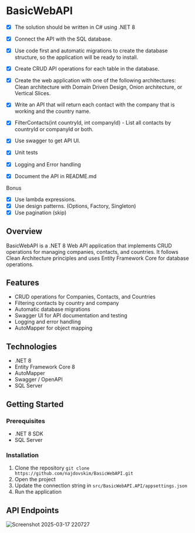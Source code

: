 # BasicWebAPI
 
- [x] The solution should be written in C# using .NET 8
- [x]	Connect the API with the SQL database.
- [x]	Use code first and automatic migrations to create the database structure, so the application will be ready to install.
- [x]	Create CRUD API operations for each table in the database.
- [x]	Create the web application with one of the following architectures: Clean architecture with Domain Driven Design, Onion architecture, or Vertical Slices.
- [x]	Write an API that will return each contact with the company that is working and the country name.
- [x]	FilterContacts(int countryId, int companyId) - List all contacts by countryId or companyId or both.
- [x]	Use swagger to get API UI.
- [x]	Unit tests
- [x]	Logging and Error handling
- [x]	Document the API in README.md 


Bonus

- [x]	Use lambda expressions.
- [x]	Use design patterns. (Options, Factory, Singleton)
- [x]	Use pagination (skip)

## Overview
BasicWebAPI is a .NET 8 Web API application that implements CRUD operations for managing companies, contacts, and countries. It follows Clean Architecture principles and uses Entity Framework Core for database operations.

## Features
- CRUD operations for Companies, Contacts, and Countries
- Filtering contacts by country and company
- Automatic database migrations
- Swagger UI for API documentation and testing
- Logging and error handling
- AutoMapper for object mapping

## Technologies
- .NET 8
- Entity Framework Core 8
- AutoMapper
- Swagger / OpenAPI
- SQL Server

## Getting Started

### Prerequisites
- .NET 8 SDK
- SQL Server

### Installation
1. Clone the repository
```git clone https://github.com/najdovskim/BasicWebAPI.git```
2. Open the project
3. Update the connection string in `src/BasicWebAPI.API/appsettings.json`
4. Run the application
## API Endpoints
![Screenshot 2025-03-17 220727](https://github.com/user-attachments/assets/c8b3f3a0-1b05-43f0-bac5-bb4985381576)
